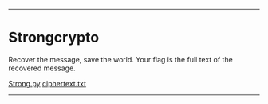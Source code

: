 ----
# Strongcrypto

Recover the message, save the world. Your flag is the full text of the recovered message.

[Strong.py](./strong.py)
[ciphertext.txt](./ciphertext.txt)

----